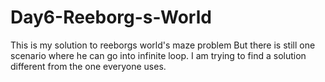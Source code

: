 # Day6-Reeborg-s-World
This is my solution to reeborgs world's maze problem
But there is still one scenario where he can go into infinite loop. I am trying to find a solution different from the one everyone uses.
